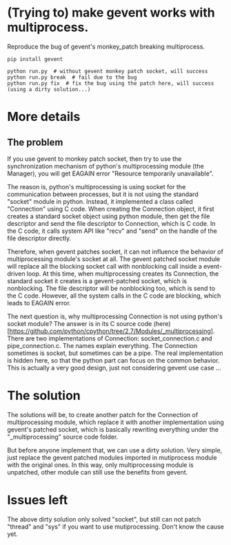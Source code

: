 # (Trying to) make gevent works with multiprocess.
Reproduce the bug of gevent's monkey_patch breaking multiprocess.
```
pip install gevent

python run.py  # without gevent monkey patch socket, will success
python run.py break  # fail due to the bug
python run.py fix  # fix the bug using the patch here, will success (using a dirty solution...)
```

# More details
## The problem
If you use gevent to monkey patch socket, then try to use the synchronization mechanism of python's multiprocessing module (the Manager),
you will get EAGAIN error "Resource temporarily unavailable".

The reason is, python's multiprocessing is using socket for the communication between processes, but it is not using the standard "socket" module in python.
Instead, it implemented a class called "Connection" using C code.
When creating the Connection object, it first creates a standard socket object using python module, then get the file descriptor and send the file descriptor
to Connection, which is C code. In the C code, it calls system API like "recv" and "send" on the handle of the file descriptor directly.

Therefore, when gevent patches socket, it can not influence the behavior of multiprocessing module's socket at all.
The gevent patched socket module will replace all the blocking socket call with nonblocking call inside a event-driven loop.
At this time, when multiprocessing creates its Connection, the standard socket it creates is a gevent-patched socket, which is nonblocking.
The file descriptor will be nonblocking too, which is send to the C code. However, all the system calls in the C code are blocking,
which leads to EAGAIN error.

The next question is, why multiprocessing Connection is not using python's socket module? The answer is in its C source code (here)[https://github.com/python/cpython/tree/2.7/Modules/_multiprocessing].
There are two implementations of Connection: socket_connection.c and pipe_connection.c. The names explain everything.
The Connection sometimes is socket, but sometimes can be a pipe. The real implementation is hidden here, so that the python part can focus on the common behavior.
This is actually a very good design, just not considering gevent use case ...

# The solution
The solutions will be, to create another patch for the Connection of multiprocessing module, which replace it with another implementation using gevent's patched socket,
which is basically rewriting everything under the "_multiprocessing" source code folder.

But before anyone implement that, we can use a dirty solution. Very simple, just replace the gevent patched modules imported in mutiprocess module with the original ones.
In this way, only multiprocessing module is unpatched, other module can still use the benefits from gevent.

# Issues left
The above dirty solution only solved "socket", but still can not patch "thread" and "sys" if you want to use mutiprocessing.
Don't know the cause yet.

